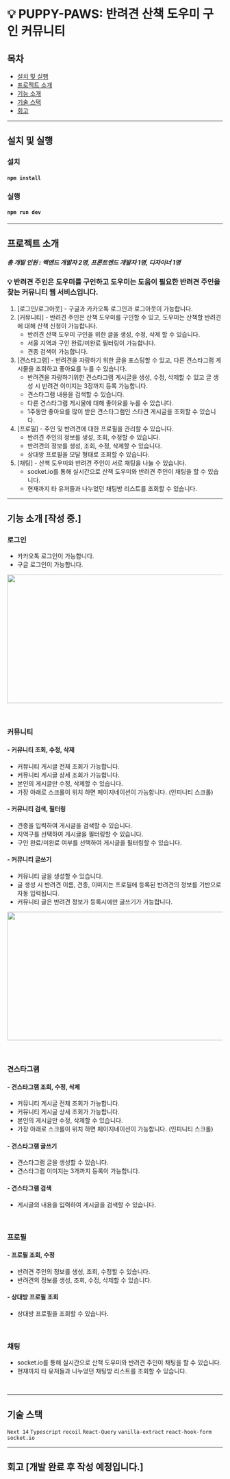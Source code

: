 # 💡 PUPPY-PAWS: 반려견 산책 도우미 구인 커뮤니티

## 목차

- [설치 및 실행](#설치-및-실행)
- [프로젝트 소개](#프로젝트-소개)
- [기능 소개](#기능-소개)
- [기술 스택](#기술-스택)
- [회고](#회고)
  <br/>

---

## 설치 및 실행

### 설치

#### `npm install`

### 실행

#### `npm run dev`

---


## 프로젝트 소개

##### 총 개발 인원 : 백엔드 개발자 2명, 프론트엔드 개발자 1명, 디자이너 1명

### 💡 반려견 주인은 도우미를 구인하고 도우미는 도움이 필요한 반려견 주인을 찾는 커뮤니티 웹 서비스입니다.
1. [로그인/로그아웃] - 구글과 카카오톡 로그인과 로그아웃이 가능합니다.
2. [커뮤니티] - 반려견 주인은 산책 도우미를 구인할 수 있고, 도우미는 산책할 반려견에 대해 산책 신청이 가능합니다.
   - 반려견 산책 도우미 구인을 위한 글을 생성, 수정, 삭제 할 수 있습니다.
   - 서울 지역과 구인 완료/미완료 필터링이 가능합니다.
   - 견종 검색이 가능합니다.
3. [견스타그램] - 반려견을 자랑하기 위한 글을 포스팅할 수 있고, 다른 견스타그램 게시물을 조회하고 좋아요를 누를 수 있습니다.
   - 반려견을 자랑하기위한 견스타그램 게시글을 생성, 수정, 삭제할 수 있고 글 생성 시 반려견 이미지는 3장까지 등록 가능합니다.
   - 견스타그램 내용을 검색할 수 있습니다.
   - 다른 견스타그램 게시물에 대해 좋아요를 누를 수 있습니다.
   - 1주동안 좋아요를 많이 받은 견스타그램인 스타견 게시글을 조회할 수 있습니다.
4. [프로필] - 주인 및 반려견에 대한 프로필을 관리할 수 있습니다.
   - 반려견 주인의 정보를 생성, 조회, 수정할 수 있습니다.
   - 반려견의 정보를 생성, 조회, 수정, 삭제할 수 있습니다.
   - 상대방 프로필을 모달 형태로 조회할 수 있습니다.
5. [채팅] - 산책 도우미와 반려견 주인이 서로 채팅을 나눌 수 있습니다.
   - socket.io를 통해 실시간으로 산책 도우미와 반려견 주인이 채팅을 할 수 있습니다.
   - 현재까지 타 유저들과 나누었던 채팅방 리스트를 조회할 수 있습니다.

---

## 기능 소개 [작성 중.]

### 로그인

- 카카오톡 로그인이 가능합니다.
- 구글 로그인이 가능합니다.

<p align="center"><img width="600" height="300" src="https://github.com/user-attachments/assets/f67b7702-4020-4060-b08e-4491cb20e232"></p>
<br />

### 커뮤니티

#### - 커뮤니티 조회, 수정, 삭제

 - 커뮤니티 게시글 전체 조회가 가능합니다.
 - 커뮤니티 게시글 상세 조회가 가능합니다.
 - 본인의 게시글만 수정, 삭제할 수 있습니다.
 - 가장 아래로 스크롤이 위치 하면 페이지네이션이 가능합니다. (인피니티 스크롤)

#### - 커뮤니티 검색, 필터링

 - 견종을 입력하여 게시글을 검색할 수 있습니다.
 - 지역구를 선택하여 게시글을 필터링할 수 있습니다.
 - 구인 완료/미완료 여부를 선택하여 게시글을 필터링할 수 있습니다.

#### - 커뮤니티 글쓰기

 - 커뮤니티 글을 생성할 수 있습니다.
 - 글 생성 시 반려견 이름, 견종, 이미지는 프로필에 등록된 반려견의 정보를 기반으로 자동 입력됩니다.
 - 커뮤니티 글은 반려견 정보가 등록시에만 글쓰기가 가능합니다.
<p align="center"><img width="600" height="300" src="https://github.com/user-attachments/assets/95af0d3c-df2e-4a5f-a2ed-a724fc228460"></p>
<br />

### 견스타그램

#### - 견스타그램 조회, 수정, 삭제
 - 커뮤니티 게시글 전체 조회가 가능합니다.
 - 커뮤니티 게시글 상세 조회가 가능합니다.
 - 본인의 게시글만 수정, 삭제할 수 있습니다.
 - 가장 아래로 스크롤이 위치 하면 페이지네이션이 가능합니다. (인피니티 스크롤)

#### - 견스타그램 글쓰기
 - 견스타그램 글을 생성할 수 있습니다.
 - 견스타그램 이미지는 3개까지 등록이 가능합니다.

#### - 견스타그램 검색
 - 게시글의 내용을 입력하여 게시글을 검색할 수 있습니다.
<br />

### 프로필

#### - 프로필 조회, 수정
 - 반려견 주인의 정보를 생성, 조회, 수정할 수 있습니다.
 - 반려견의 정보를 생성, 조회, 수정, 삭제할 수 있습니다.

#### - 상대방 프로필 조회
 - 상대방 프로필을 조회할 수 있습니다.
<br />

### 채팅
 - socket.io를 통해 실시간으로 산책 도우미와 반려견 주인이 채팅을 할 수 있습니다.
 - 현재까지 타 유저들과 나누었던 채팅방 리스트를 조회할 수 있습니다.
<br />


---

## 기술 스택

`Next 14` `Typescript` `recoil` `React-Query` `vanilla-extract` `react-hook-form` `socket.io` 

---

## 회고 [개발 완료 후 작성 예정입니다.]

